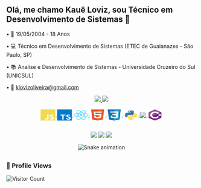 ## Olá, me chamo Kauê Loviz, sou Técnico em Desenvolvimento de Sistemas 👋

• 📅 19/05/2004 - 18 Anos

• 💻 Técnico em Desenvolvimento de Sistemas (ETEC de Guaianazes - São Paulo, SP)

• 📚 Analise e Desenvolvimento de Sistemas - Universidade Cruzeiro do Sul (UNICSUL)

• 📧 klovizoliveira@gmail.com


<div align="center">
  <a href="https://github.com/KaueLoviz">
  <img height="180em" src="https://github-readme-stats.vercel.app/api?username=kaueloviz&show_icons=true&theme=tokyonight&include_all_commits=true&count_private=true"/>
  <img height="180em" src="https://github-readme-stats.vercel.app/api/top-langs/?username=kaueloviz&layout=compact&langs_count=7&theme=tokyonight"/>
</div>
  
<div align="center"><br>
  <img align="center" alt="Kaue-Js" height="30" width="40" src="https://raw.githubusercontent.com/devicons/devicon/master/icons/javascript/javascript-plain.svg">
  <img align="center" alt="Kaue-Ts" height="30" width="40" src="https://raw.githubusercontent.com/devicons/devicon/master/icons/typescript/typescript-plain.svg">
  <img align="center" alt="Kaue-React" height="30" width="40" src="https://raw.githubusercontent.com/devicons/devicon/master/icons/react/react-original.svg">
  <img align="center" alt="Kaue-HTML" height="30" width="40" src="https://raw.githubusercontent.com/devicons/devicon/master/icons/html5/html5-original.svg">
  <img align="center" alt="Kaue-CSS" height="30" width="40" src="https://raw.githubusercontent.com/devicons/devicon/master/icons/css3/css3-original.svg">
  <img align="center" alt="Kaue-Python" height="30" width="40" src="https://raw.githubusercontent.com/devicons/devicon/master/icons/python/python-original.svg">
  <img align="center" src="https://cdn.jsdelivr.net/gh/devicons/devicon/icons/mysql/mysql-original-wordmark.svg" height="35em" />
  <img align="center" alt="Kaue-Csharp" height="30" width="40" src="https://raw.githubusercontent.com/devicons/devicon/master/icons/csharp/csharp-original.svg">
</div>
</div>

##
 
<div align="center"> 
  <a href="https://instagram.com/kauezin_sz" target="_blank"><img src="https://img.shields.io/badge/-Instagram-%23E4405F?style=for-the-badge&logo=instagram&logoColor=white" target="_blank"></a>
  <a href = "mailto:klovizoliveira@gmail.com"><img src="https://img.shields.io/badge/-Gmail-%23333?style=for-the-badge&logo=gmail&logoColor=white" target="_blank"></a>
  <a href="https://www.linkedin.com/in/kau%C3%AA-loviz-18b6931b4" target="_blank"><img src="https://img.shields.io/badge/-LinkedIn-%230077B5?style=for-the-badge&logo=linkedin&logoColor=white" target="_blank"></a> 
  
  ![Snake animation](https://github.com/KaueLoviz/KaueLoviz/blob/output/github-contribution-grid-snake.svg)
  
  
</div>

##
### :eyes: Profile Views
<p align="center">


![Visitor Count](https://profile-counter.glitch.me/{KaueLoviz}/count.svg)
</p>

